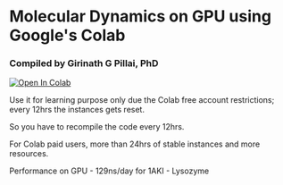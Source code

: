 # Molecular Dynamics on GPU using Google's Colab

### Compiled by Girinath G Pillai, PhD

[![Open In Colab](https://colab.research.google.com/assets/colab-badge.svg)](https://colab.research.google.com/drive/1bK45Jfd65un5MW5dqhhYMy79V3tcu3uI?usp=sharing)

Use it for learning purpose only due the Colab free account restrictions; every 12hrs the instances gets reset.

So you have to recompile the code every 12hrs. 

For Colab paid users, more than 24hrs of stable instances and more resources.

Performance on GPU - 129ns/day for 1AKI - Lysozyme
